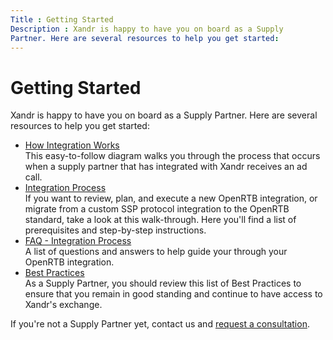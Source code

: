 ```yaml
---
Title : Getting Started
Description : Xandr is happy to have you on board as a Supply
Partner. Here are several resources to help you get started:
---
```



# Getting Started



Xandr is happy to have you on board as a Supply
Partner. Here are several resources to help you get started:

- <a href="how-integration-works.html" class="xref">How Integration
  Works<br />
  </a>This easy-to-follow diagram walks you through the process that
  occurs when a supply partner that has integrated with
  Xandr receives an ad call.  
- <a href="integration-process.html" class="xref">Integration
  Process<br />
  </a>If you want to review, plan, and execute a new OpenRTB
  integration, or migrate from a custom SSP protocol integration to the
  OpenRTB standard, take a look at this walk-through. Here you'll find a
  list of prerequisites and step-by-step instructions. 
- <a href="faq-integration-process.html" class="xref">FAQ - Integration
  Process<br />
  </a>A list of questions and answers to help guide your through your
  OpenRTB integration. 
- <a href="best-practices.html" class="xref">Best Practices<br />
  </a>As a Supply Partner, you should review this list of Best Practices
  to ensure that you remain in good standing and continue to have access
  to Xandr's exchange.

If you're not a Supply Partner yet, contact us
and <a href="https://www.xandr.com/contact-us/" class="xref"
target="_blank">request a consultation</a>.




